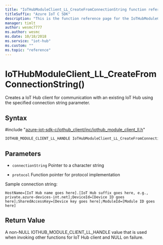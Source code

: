 ```yaml
---                             
title: "IoTHubModuleClient_LL_CreateFromConnectionString function reference | Microsoft Docs" 
titleSuffix: "Azure IoT C SDK"            
description: "This is the function reference page for the IoTHubModuleClient_LL_CreateFromConnectionString() function in the Azure IoT C SDK. This SDK is used with Azure IoT Hub and Azure IoT Hub Device Provisioning Service"            
manager: timlt                 
author: wesmc7777              
ms.author: wesmc               
ms.date: 10/18/2018                    
ms.service: "iot-hub"             
ms.custom: ""                
ms.topic: "reference"        
---                            
```


# IoTHubModuleClient_LL_CreateFromConnectionString()

Creates a IoT Hub client for communication with an existing IoT Hub using the specified connection string parameter.

## Syntax

\#include "[azure-iot-sdk-c/iothub_client/inc/iothub_module_client_ll.h](../iothub-module-client-ll-h.md)"  
```C
IOTHUB_MODULE_CLIENT_LL_HANDLE IoTHubModuleClient_LL_CreateFromConnectionString(const char *connectionString   C2);
```

## Parameters
* `connectionString` Pointer to a character string 

* `protocol` Function pointer for protocol implementation

Sample connection string: 
```
HostName=[IoT Hub name goes here].[IoT Hub suffix goes here, e.g., private.azure-devices-int.net];DeviceId=[Device ID goes here];SharedAccessKey=[Device key goes here];ModuleId=[Module ID goes here]
```

## Return Value
A non-NULL IOTHUB_MODULE_CLIENT_LL_HANDLE value that is used when invoking other functions for IoT Hub client and NULL on failure.

